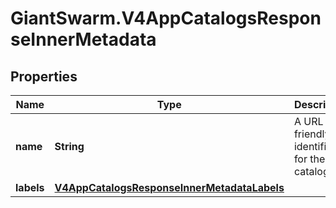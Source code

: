# GiantSwarm.V4AppCatalogsResponseInnerMetadata

## Properties
Name | Type | Description | Notes
------------ | ------------- | ------------- | -------------
**name** | **String** | A URL friendly identifier for the catalog. | [optional] 
**labels** | [**V4AppCatalogsResponseInnerMetadataLabels**](V4AppCatalogsResponseInnerMetadataLabels.md) |  | [optional] 


